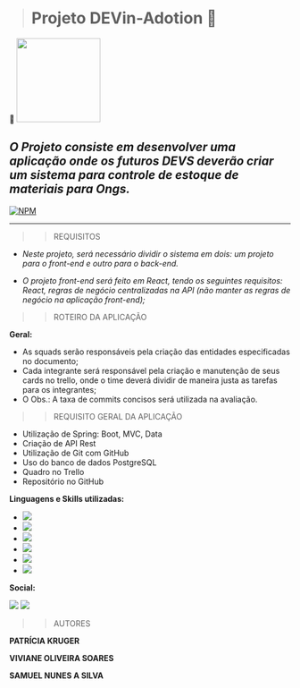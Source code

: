 ># Projeto DEVin-Adotion  :feet:
:paw_prints:
<img src="https://github.com/FuturoDEV-Ingleses/SQUAD01-Back-End/assets/101152820/711485b2-144b-438e-a09f-15a23a699485" widht="50px"  height="150px"/>



## *O Projeto consiste em desenvolver uma aplicação onde os futuros DEVS deverão criar um sistema para controle de estoque de materiais para Ongs.*

 [![NPM](https://img.shields.io/npm/l/react)](https://github.com/Patynet/ProjetoDevPraia/blob/develop/LICENCE)
__________

>>REQUISITOS 


- *Neste projeto, será necessário dividir o sistema em dois: um projeto para o front-end e outro para o back-end.*

- *O projeto front-end será feito em React, tendo os seguintes requisitos:*
*React, regras de negócio centralizadas na API (não manter as regras de negócio na aplicação front-end);*

>>ROTEIRO DA APLICAÇÃO 


**Geral:**
* As squads serão responsáveis pela criação das entidades especificadas no documento;
* Cada integrante será responsável pela criação e manutenção de seus cards no trello, onde o time deverá dividir de maneira justa as tarefas para os integrantes;
* O
Obs.: A taxa de commits concisos será utilizada na avaliação.


>>REQUISITO GERAL DA APLICAÇÃO

* Utilização de Spring: Boot, MVC, Data
* Criação de API Rest
* Utilização de Git com GitHub
* Uso do banco de dados PostgreSQL
* Quadro no Trello
* Repositório no GitHub

**Linguagens e Skills utilizadas:**
- <img src="https://img.shields.io/badge/React-20232A?style=for-the-badge&logo=react&logoColor=61DAFB" />
- <img src="https://img.shields.io/badge/CSS-239120?&style=for-the-badge&logo=css3&logoColor=white" />
- <img src="https://img.shields.io/badge/JavaScript-F7DF1E?style=for-the-badge&logo=javascript&logoColor=black" />
- <img src="https://img.shields.io/badge/HTML-239120?style=for-the-badge&logo=html5&logoColor=white" />
- <img src="https://img.shields.io/badge/Markdown-000000?style=for-the-badge&logo=markdown&logoColor=white" />
- <img src="https://img.shields.io/badge/Vite-B73BFE?style=for-the-badge&logo=vite&logoColor=FFD62E" />

**Social:**

<img src="https://img.shields.io/badge/Slack-4A154B?style=for-the-badge&logo=slack&logoColor=white" />
<img src="https://img.shields.io/badge/GitHub-100000?style=for-the-badge&logo=github&logoColor=white" />


>>AUTORES

**PATRÍCIA KRUGER**

**VIVIANE OLIVEIRA SOARES**

**SAMUEL NUNES A SILVA**


